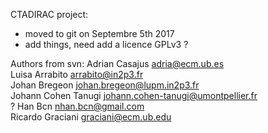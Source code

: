 CTADIRAC project:
* moved to git on Septembre 5th 2017
* add things, need add a licence GPLv3 ?

Authors from svn:
Adrian Casajus <adria@ecm.ub.es> <br>
Luisa Arrabito <arrabito@in2p3.fr> <br>
Johan Bregeon <johan.bregeon@lupm.in2p3.fr> <br>
Johann Cohen Tanugi <johann.cohen-tanugi@umontpellier.fr> <br>
? Han Bcn <nhan.bcn@gmail.com> <br>
Ricardo Graciani <graciani@ecm.ub.edu> <br>

